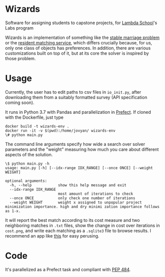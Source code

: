 # Wizards

Software for assigning students to capstone projects, for [Lambda School](https://lambdaschool.com/)'s Labs program

Wizards is an implementation of something like the [stable marriage problem](https://en.wikipedia.org/wiki/Stable_marriage_problem) or the
[resident matching service](https://www.carms.ca/), which differs crucially
because, for us, only one class of objects has preferences. In addition, there are
various customizations built on top of it, but at its core the solver is inspired by
those problem.  

# Usage

Currently, the user has to edit paths to csv files in `io_init.py`, after
downloading them from a suitably formatted survey (API specification coming
soon).  

It runs in Python 3.7 with Pandas and parallelization in [Prefect](https://docs.prefect.io/). If cloned with the Dockerfile,
just type

``` shell
docker build -t wizards-env .
docker run -it -v $(pwd):/home/jovyan/ wizards-env
\# python main.py
```

The command line arguments specify how wide a search over solver parameters and
the "weight" measuring how much you care about different aspects of the
solution. 

``` shell
\$ python main.py -h
usage: main.py [-h] [--idx-range IDX_RANGE] [--once ONCE] [--weight WEIGHT]

optional arguments:
  -h, --help            show this help message and exit
  --idx-range IDX_RANGE
                        most amount of iterations to check
  --once ONCE           only check one number of iterations
  --weight WEIGHT       weight x assigned to unpopular project minimization importance. high and dry minimi zation importance follows as 1-x.
```

It will report the best match according to its cost measure and two
neighboring matches in `.txt` files, show the change in cost over iterations in
`cost.png`, and write each matching as a `.sqlite3` file to browse results. I
recommend an app like [this](https://sqlitebrowser.org/) for easy perusing. 

# Code

It's parallelized as a Prefect task and compliant with [PEP
484](https://www.python.org/dev/peps/pep-0484/). 
